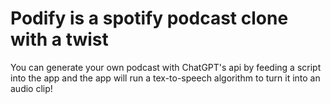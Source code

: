 # Podify is a spotify podcast clone with a twist
You can generate your own podcast with ChatGPT's api by feeding a script into the app and the app will run a tex-to-speech algorithm to turn it into an audio clip!
